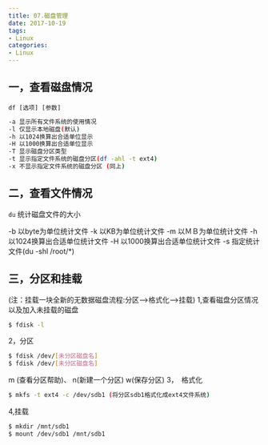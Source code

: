 ```yaml
---
title: 07.磁盘管理
date: 2017-10-19
tags:
- Linux
categories:
- Linux
---
```

## 一，查看磁盘情况
 `df [选项] [参数]`
``` bash 
-a 显示所有文件系统的使用情况
-l 仅显示本地磁盘(默认)
-h 以1024换算出合适单位显示
-H 以1000换算出合适单位显示
-T 显示磁盘分区类型
-t 显示指定文件系统的磁盘分区(df -ahl -t ext4)
-x 不显示指定文件系统的磁盘分区 (同上)
```
<!-- more -->

## 二，查看文件情况
`du` 统计磁盘文件的大小

-b 以byte为单位统计文件
-k 以KB为单位统计文件
-m 以ＭＢ为单位统计文件
-h 以1024换算出合适单位统计文件
-H 以1000换算出合适单位统计文件
-s 指定统计文件(du -shl /root/*)

## 三，分区和挂载
(注：挂载一块全新的无数据磁盘流程:分区-->格式化-->挂载)
1,查看磁盘分区情况以及加入未挂载的磁盘
``` bash 
$ fdisk -l
```
2，分区
``` bash 
$ fdisk /dev/[未分区磁盘名]
$ fdisk /dev/[未分区磁盘名]
```
m (查看分区帮助)、
n(新建一个分区)
w(保存分区)
3，　格式化
``` bash 
$ mkfs -t ext4 -c /dev/sdb1 (将分区sdb1格式化成ext4文件系统)
```
4,挂载
``` bash 
$ mkdir /mnt/sdb1
$ mount /dev/sdb1 /mnt/sdb1
```

